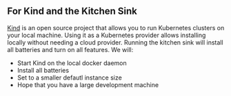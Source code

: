 ## For Kind and the Kitchen Sink

[Kind](https://kind.sigs.k8s.io/) is an open source project that allows you to
run Kubernetes clusters on your local machine. Using it as a Kubernetes provider
allows installing locally without needing a cloud provider. Running the kitchen
sink will install all batteries and turn on all features. We will:

- Start Kind on the local docker daemon
- Install all batteries
- Set to a smaller defautl instance size
- Hope that you have a large development machine
